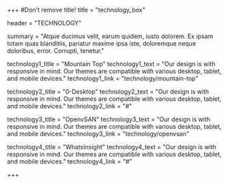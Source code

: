 +++
#Don't remove title!
title = "technology_box"

header = "TECHNOLOGY"

summary = "Atque ducimus velit, earum quidem, iusto dolorem. Ex ipsam totam quas blanditiis, pariatur maxime ipsa iste, doloremque neque doloribus, error. Corrupti, tenetur."

technology1_title = "Mountain Top"
technology1_text = "Our design is with responsive in mind. Our themes are compatible with various desktop, tablet, and mobile devices."
technology1_link = "technology/mountain-top"

technology2_title = "0-Desktop"
technology2_text = "Our design is with responsive in mind. Our themes are compatible with various desktop, tablet, and mobile devices."
technology2_link = "#"

technology3_title = "OpenvSAN"
technology3_text = "Our design is with responsive in mind. Our themes are compatible with various desktop, tablet, and mobile devices."
technology3_link = "technology/openvsan"

technology4_title = "WhatsInsight"
technology4_text = "Our design is with responsive in mind. Our themes are compatible with various desktop, tablet, and mobile devices."
technology4_link = "#"

+++